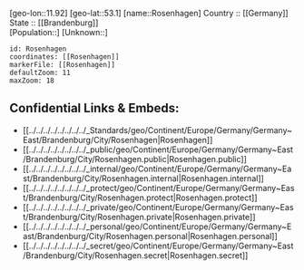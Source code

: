 ﻿---
location: [53.1,11.92] 
mapzoom: [7,12] 
mapmarker: city 
type: City
tags:
- geo/City


SpocWebEntityId: 33772
isDeleted: false
confidential: public

---
[geo-lon::11.92] 
[geo-lat::53.1] 
[name::Rosenhagen] 
Country :: [[Germany]]  
State :: [[Brandenburg]]  
[Population::] 
[Unknown::] 


```leaflet
id: Rosenhagen
coordinates: [[Rosenhagen]] 
markerFile: [[Rosenhagen]] 
defaultZoom: 11 
maxZoom: 18
```


## Confidential Links & Embeds: 
- [[../../../../../../../../_Standards/geo/Continent/Europe/Germany/Germany~East/Brandenburg/City/Rosenhagen|Rosenhagen]] 
- [[../../../../../../../../_public/geo/Continent/Europe/Germany/Germany~East/Brandenburg/City/Rosenhagen.public|Rosenhagen.public]] 
- [[../../../../../../../../_internal/geo/Continent/Europe/Germany/Germany~East/Brandenburg/City/Rosenhagen.internal|Rosenhagen.internal]] 
- [[../../../../../../../../_protect/geo/Continent/Europe/Germany/Germany~East/Brandenburg/City/Rosenhagen.protect|Rosenhagen.protect]] 
- [[../../../../../../../../_private/geo/Continent/Europe/Germany/Germany~East/Brandenburg/City/Rosenhagen.private|Rosenhagen.private]] 
- [[../../../../../../../../_personal/geo/Continent/Europe/Germany/Germany~East/Brandenburg/City/Rosenhagen.personal|Rosenhagen.personal]] 
- [[../../../../../../../../_secret/geo/Continent/Europe/Germany/Germany~East/Brandenburg/City/Rosenhagen.secret|Rosenhagen.secret]] 
